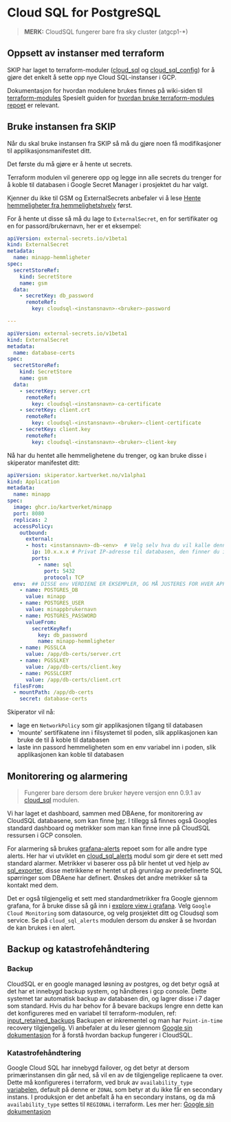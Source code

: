 # Cloud SQL for PostgreSQL

> **MERK:** CloudSQL fungerer bare fra sky cluster (atgcp1-*)

## Oppsett av instanser med terraform

SKIP har laget to terraform-moduler ([cloud_sql](https://github.com/kartverket/terraform-modules/tree/main/cloud_sql) og
[cloud_sql_config](https://github.com/kartverket/terraform-modules/tree/main/cloud_sql_config)) for å gjøre det enkelt å
sette opp nye Cloud SQL-instanser i GCP.

Dokumentasjon for hvordan modulene brukes finnes på wiki-siden til [terraform-modules](https://github.com/kartverket/terraform-modules/wiki)
Spesielt guiden for [hvordan bruke terraform-modules repoet](https://github.com/kartverket/terraform-modules/wiki/Hvordan-bruke-dette-repoet) er relevant.

## Bruke instansen fra SKIP

Når du skal bruke instansen fra SKIP så må du gjøre noen få modifikasjoner til applikasjonsmanifestet ditt.

Det første du må gjøre er å hente ut secrets.

Terraform modulen vil generere opp og legge inn alle secrets du trenger for å
koble til databasen i Google Secret Manager i prosjektet du har valgt.

Kjenner du ikke til GSM og ExternalSecrets anbefaler vi å lese [Hente hemmeligheter fra hemmelighetshvelv](../09-argo-cd/04-hente-hemmeligheter-fra-hemmelighetsvelv.md) først.

For å hente ut disse så må du lage to `ExternalSecret`, en for sertifikater og en for passord/brukernavn, her er et eksempel:

```yaml
apiVersion: external-secrets.io/v1beta1
kind: ExternalSecret
metadata:
  name: minapp-hemmligheter
spec:
  secretStoreRef:
    kind: SecretStore
    name: gsm
  data:
    - secretKey: db_password
      remoteRef:
        key: cloudsql-<instansnavn>-<bruker>-password

--- 

apiVersion: external-secrets.io/v1beta1
kind: ExternalSecret
metadata:
  name: database-certs
spec:
  secretStoreRef:
    kind: SecretStore
    name: gsm
  data:
    - secretKey: server.crt
      remoteRef:
        key: cloudsql-<instansnavn>-ca-certificate
    - secretKey: client.crt
      remoteRef:
        key: cloudsql-<instansnavn>-<bruker>-client-certificate
    - secretKey: client.key
      remoteRef:
        key: cloudsql-<instansnavn>-<bruker>-client-key
```

Nå har du hentet alle hemmelighetene du trenger, og kan bruke disse i skiperator manifestet ditt:

```yaml
apiVersion: skiperator.kartverket.no/v1alpha1
kind: Application
metadata:
  name: minapp
spec:
  image: ghcr.io/kartverket/minapp
  port: 8080
  replicas: 2
  accessPolicy:
    outbound:
      external:
      - host: <instansnavn>-db-<env>  # Velg selv hva du vil kalle denne, så lenge den er unik
        ip: 10.x.x.x # Privat IP-adresse til databasen, den finner du i GCP
        ports:
          - name: sql
            port: 5432
            protocol: TCP
  env:  ## DISSE env VERDIENE ER EKSEMPLER, OG MÅ JUSTERES FOR HVER APPLIKASJON
    - name: POSTGRES_DB
      value: minapp
    - name: POSTGRES_USER
      value: minappbrukernavn
    - name: POSTGRES_PASSWORD
      valueFrom:
        secretKeyRef:
          key: db_password
          name: minapp-hemmligheter
    - name: PGSSLCA
      value: /app/db-certs/server.crt
    - name: PGSSLKEY
      value: /app/db-certs/client.key
    - name: PGSSLCERT
      value: /app/db-certs/client.crt
  filesFrom:
  - mountPath: /app/db-certs
    secret: database-certs
```

Skiperator vil nå:

- lage en `NetworkPolicy` som gir applikasjonen tilgang til databasen
- 'mounte' sertifikatene inn i filsystemet til poden, slik applikasjonen kan bruke de til å koble til databasen
- laste inn passord hemmeligheten som en env variabel inn i poden, slik applikasjonen kan koble til databasen

## Monitorering og alarmering
> Fungerer bare dersom dere bruker høyere versjon enn 0.9.1 av [cloud_sql](https://github.com/kartverket/terraform-modules/wiki/cloud_sql) modulen.

Vi har laget et dashboard, sammen med DBAene, for monitorering av CloudSQL databasene, som kan finne [her](https://monitoring.kartverket.cloud/d/aek9kpwgzv280f/dba-cloudsql?orgId=1&from=now-30m&to=now&timezone=browser&var-Env=prod&var-ProjectID=utviklerportal-prod-ba53&var-Instance=backstage-prod).
I tillegg så finnes også Googles standard dashboard og metrikker som man kan finne inne på CloudSQL ressursen i GCP consolen.

For alarmering så brukes [grafana-alerts](https://github.com/kartverket/grafana-alerts) repoet som for alle andre type alerts. 
Her har vi utviklet en [cloud_sql_alerts]() modul som gir dere et sett med standard alarmer.
Metrikker vi baserer oss på blir hentet ut ved hjelp av [sql_exporter](https://github.com/justwatchcom/sql_exporter), disse metrikkene er hentet ut på grunnlag av predefinerte SQL spørringer som DBAene har definert. 
Ønskes det andre metrikker så ta kontakt med dem.

Det er også tilgjengelig et sett med standardmetrikker fra Google gjennom grafana, for å bruke disse så gå inn i [explore view i grafana](https://monitoring.kartverket.cloud/explore).
Velg `Google Cloud Monitoring` som datasource, og velg prosjektet ditt og Cloudsql som service. Se på `cloud_sql_alerts` modulen dersom du ønsker å se hvordan de kan brukes i en alert.

## Backup og katastrofehåndtering

### Backup

CloudSQL er en google managed løsning av postgres, og det betyr også at det har et innebygd backup system, og håndteres i gcp console.
Dette systemet tar automatisk backup av databasen din, og lagrer disse i 7 dager som standard.  Hvis du har behov for å bevare backups lengre enn dette kan det konfigureres med en variabel til terraform-modulen, ref: [input_retained_backups](https://github.com/kartverket/terraform-modules/wiki/cloud_sql#input_retained_backups)
Backupen er inkrementel og man har `Point-in-time` recovery tilgjengelig.
Vi anbefaler at du leser gjennom [Google sin dokumentasjon](https://cloud.google.com/sql/docs/postgres/backup-recovery/backups) for å forstå hvordan backup fungerer i CloudSQL.

### Katastrofehåndtering

Google Cloud SQL har innebygd failover, og det betyr at dersom primærinstansen din går ned, så vil en av de tilgjengelige replicaene ta over.
Dette må konfigureres i terraform, ved bruk av `availability_type` [variabelen](https://github.com/kartverket/terraform-modules/wiki/cloud_sql#input_availability_type), default på denne er `ZONAL` som betyr at du ikke får en secondary instans.
I produksjon er det anbefalt å ha en secondary instans, og da må `availability_type` settes til `REGIONAL` i terraform.
Les mer her: [Google sin dokumentasjon](https://cloud.google.com/sql/docs/postgres/high-availability)
